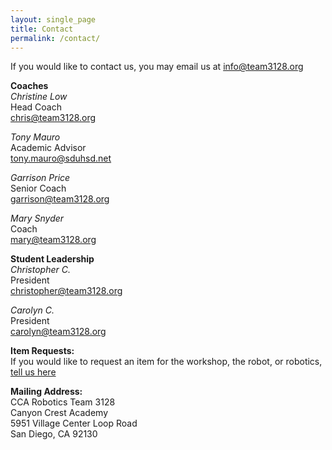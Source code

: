 ```yaml
---
layout: single_page
title: Contact
permalink: /contact/
---
```


If you would like to contact us, you may email us at [info@team3128.org](mailto:info@team3128.org)

**Coaches**    
*Christine Low*  
Head Coach   
[chris@team3128.org](mailto:chris@team3128.org)

*Tony Mauro*  
Academic Advisor   
[tony.mauro@sduhsd.net](mailto:tony.mauro@sduhsd.net)  

*Garrison Price*  
Senior Coach  
[garrison@team3128.org](mailto:garrison@team3128.org) 

*Mary Snyder*  
Coach  
[mary@team3128.org](mailto:mary@team3128.org)

**Student Leadership**  
*Christopher C.*  
President  
[christopher@team3128.org](mailto:christopher@team3128.org)

*Carolyn C.*  
President  
[carolyn@team3128.org](mailto:carolyn@team3128.org)

**Item Requests:**  
If you would like to request an item for the workshop, the robot, or robotics, [tell us here](https://docs.google.com/forms/d/e/1FAIpQLSeDOGKZMsi8F6hn1Md16a8cnNyxb3TEy5sdJTwQK0GUv-Sf8w/viewform)

**Mailing Address:**  
CCA Robotics Team 3128  
Canyon Crest Academy  
5951 Village Center Loop Road  
San Diego, CA 92130

